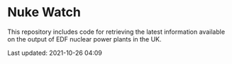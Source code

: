# Nuke Watch

This repository includes code for retrieving the latest information available on the output of EDF nuclear power plants in the UK.

Last updated: 2021-10-26 04:09